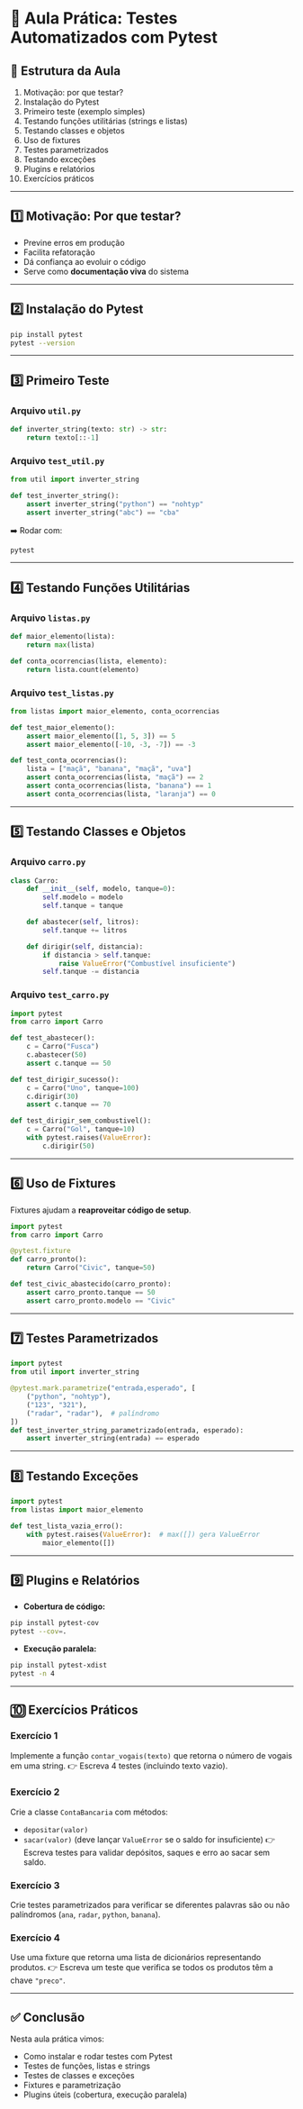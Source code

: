 # 🐍 Aula Prática: Testes Automatizados com Pytest

## 📌 Estrutura da Aula

1. Motivação: por que testar?
2. Instalação do Pytest
3. Primeiro teste (exemplo simples)
4. Testando funções utilitárias (strings e listas)
5. Testando classes e objetos
6. Uso de fixtures
7. Testes parametrizados
8. Testando exceções
9. Plugins e relatórios
10. Exercícios práticos

---

## 1️⃣ Motivação: Por que testar?

* Previne erros em produção
* Facilita refatoração
* Dá confiança ao evoluir o código
* Serve como **documentação viva** do sistema

---

## 2️⃣ Instalação do Pytest

```bash
pip install pytest
pytest --version
```

---

## 3️⃣ Primeiro Teste

### Arquivo `util.py`

```python
def inverter_string(texto: str) -> str:
    return texto[::-1]
```

### Arquivo `test_util.py`

```python
from util import inverter_string

def test_inverter_string():
    assert inverter_string("python") == "nohtyp"
    assert inverter_string("abc") == "cba"
```

➡️ Rodar com:

```bash
pytest
```

---

## 4️⃣ Testando Funções Utilitárias

### Arquivo `listas.py`

```python
def maior_elemento(lista):
    return max(lista)

def conta_ocorrencias(lista, elemento):
    return lista.count(elemento)
```

### Arquivo `test_listas.py`

```python
from listas import maior_elemento, conta_ocorrencias

def test_maior_elemento():
    assert maior_elemento([1, 5, 3]) == 5
    assert maior_elemento([-10, -3, -7]) == -3

def test_conta_ocorrencias():
    lista = ["maçã", "banana", "maçã", "uva"]
    assert conta_ocorrencias(lista, "maçã") == 2
    assert conta_ocorrencias(lista, "banana") == 1
    assert conta_ocorrencias(lista, "laranja") == 0
```

---

## 5️⃣ Testando Classes e Objetos

### Arquivo `carro.py`

```python
class Carro:
    def __init__(self, modelo, tanque=0):
        self.modelo = modelo
        self.tanque = tanque

    def abastecer(self, litros):
        self.tanque += litros

    def dirigir(self, distancia):
        if distancia > self.tanque:
            raise ValueError("Combustível insuficiente")
        self.tanque -= distancia
```

### Arquivo `test_carro.py`

```python
import pytest
from carro import Carro

def test_abastecer():
    c = Carro("Fusca")
    c.abastecer(50)
    assert c.tanque == 50

def test_dirigir_sucesso():
    c = Carro("Uno", tanque=100)
    c.dirigir(30)
    assert c.tanque == 70

def test_dirigir_sem_combustivel():
    c = Carro("Gol", tanque=10)
    with pytest.raises(ValueError):
        c.dirigir(50)
```

---

## 6️⃣ Uso de Fixtures

Fixtures ajudam a **reaproveitar código de setup**.

```python
import pytest
from carro import Carro

@pytest.fixture
def carro_pronto():
    return Carro("Civic", tanque=50)

def test_civic_abastecido(carro_pronto):
    assert carro_pronto.tanque == 50
    assert carro_pronto.modelo == "Civic"
```

---

## 7️⃣ Testes Parametrizados

```python
import pytest
from util import inverter_string

@pytest.mark.parametrize("entrada,esperado", [
    ("python", "nohtyp"),
    ("123", "321"),
    ("radar", "radar"),  # palíndromo
])
def test_inverter_string_parametrizado(entrada, esperado):
    assert inverter_string(entrada) == esperado
```

---

## 8️⃣ Testando Exceções

```python
import pytest
from listas import maior_elemento

def test_lista_vazia_erro():
    with pytest.raises(ValueError):  # max([]) gera ValueError
        maior_elemento([])
```

---

## 9️⃣ Plugins e Relatórios

* **Cobertura de código:**

```bash
pip install pytest-cov
pytest --cov=.
```

* **Execução paralela:**

```bash
pip install pytest-xdist
pytest -n 4
```

---

## 🔟 Exercícios Práticos

### Exercício 1

Implemente a função `contar_vogais(texto)` que retorna o número de vogais em uma string.
👉 Escreva 4 testes (incluindo texto vazio).

### Exercício 2

Crie a classe `ContaBancaria` com métodos:

* `depositar(valor)`
* `sacar(valor)` (deve lançar `ValueError` se o saldo for insuficiente)
  👉 Escreva testes para validar depósitos, saques e erro ao sacar sem saldo.

### Exercício 3

Crie testes parametrizados para verificar se diferentes palavras são ou não palíndromos (`ana`, `radar`, `python`, `banana`).

### Exercício 4

Use uma fixture que retorna uma lista de dicionários representando produtos.
👉 Escreva um teste que verifica se todos os produtos têm a chave `"preco"`.

---

## ✅ Conclusão

Nesta aula prática vimos:

* Como instalar e rodar testes com Pytest
* Testes de funções, listas e strings
* Testes de classes e exceções
* Fixtures e parametrização
* Plugins úteis (cobertura, execução paralela)